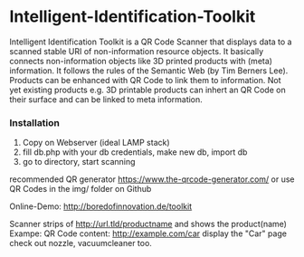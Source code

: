 # Intelligent-Identification-Toolkit

Intelligent Identification Toolkit is a QR Code Scanner that displays data to a scanned stable URI of non-information resource objects. It basically connects non-information objects like 3D printed products with (meta) information. It follows the rules of the Semantic Web (by Tim Berners Lee). Products can be enhanced with QR Code to link them to information. Not yet existing products e.g. 3D printable products can inhert an QR Code on their surface and can be linked to meta information.


### Installation

1. Copy on Webserver (ideal LAMP stack)
2. fill db.php with your db credentials, make new db, import db
3. go to directory, start scanning

recommended QR generator
https://www.the-qrcode-generator.com/
or use QR Codes in the img/ folder on Github

Online-Demo: http://boredofinnovation.de/toolkit



Scanner strips of http://url.tld/productname and shows the product(name)
Exampe: QR Code content: http://example.com/car display the "Car" page check out nozzle, vacuumcleaner too.